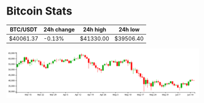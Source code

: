 # Bitcoin Stats

BTC/USDT|24h change|24h high|24h low|
|---|---|---|---|
|$40061.37|-0.13%|$41330.00|$39506.40|

<img src="./chart.svg">
